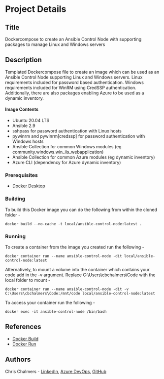 # Project Details

## Title

Dockercompose to create an Ansible Control Node with supporting packages to manage Linux and Windows servers

## Description

Templated Dockercompose file to create an image which can be used as an Ansible Control Node supporting Linux and Windows servers. Linux requirements included for password based authentication. Windows requirements included for WinRM using CredSSP authentication. Additionally, there are also packages enabling Azure to be used as a dynamic inventory.

#### Image Contents

* Ubuntu 20.04 LTS
* Ansible 2.9
* sshpass for password authentication with Linux hosts
* pywinrm and pywinrm[credssp] for password authentication with Windows hosts
* Ansible Collection for common Windows modules (eg community.windows.win_iis_webapplication)
* Ansible Collection for common Azure modules (eg dynamic inventory)
* Azure CLI (dependency for Azure dynamic inventory)

### Prerequisites

* [Docker Desktop](https://www.docker.com/products/docker-desktop)

### Building

To build this Docker image you can do the following from within the cloned folder -

```
docker build --no-cache -t local/ansible-control-node:latest .
```

### Running

To create a container from the image you created run the following -

```
docker container run --name ansible-control-node -dit local/ansible-control-node:latest
```

Alternatively, to mount a volume into the container which contains your code add in the -v argument. Replace C:\Users\cbchalmers\Code with the local folder to mount -

```
docker container run --name ansible-control-node -dit -v C:\Users\cbchalmers\Code:/mnt/code local/ansible-control-node:latest
```

To access your container run the following -

```
docker exec -it ansible-control-node /bin/bash
```

## References

* [Docker Build](https://docs.docker.com/engine/reference/commandline/build/)
* [Docker Run](https://docs.docker.com/engine/reference/commandline/run/)

## Authors

Chris Chalmers - [LinkedIn](https://uk.linkedin.com/in/chris-chalmers), [Azure DevOps](https://dev.azure.com/cbchalmers/Personal%20Development), [GitHub](https://github.com/cbchalmers)
